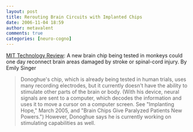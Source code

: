 ```yaml
---
layout: post
title: Rerouting Brain Circuits with Implanted Chips
date: 2006-11-04 18:59
author: metavalent
comments: true
categories: [neuro-cogno]
---
```

<p><a href="http://www.technologyreview.com/read_article.aspx?id=17678&amp;ch=biotech">MIT Technology Review</a>: A new brain chip being tested in monkeys could one day reconnect brain areas damaged by stroke or spinal-cord injury. By Emily Singer</p>
<blockquote><p>Donoghue's chip, which is already being tested in human trials, uses many recording electrodes, but it currently doesn't have the ability to stimulate other parts of the brain or body. (With his device, neural signals are sent to a computer, which decodes the information and uses it to move a cursor on a computer screen. See "Implanting Hope," March 2005, and "Brain Chips Give Paralyzed Patients New Powers.") However, Donoghue says he is currently working on stimulating capabilities as well.</p></blockquote>


